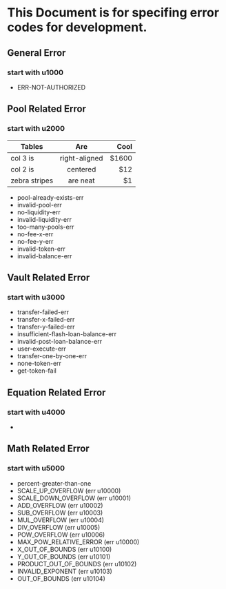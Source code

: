 # This Document is for specifing error codes for development.

## General Error
 ### start with u1000
 - ERR-NOT-AUTHORIZED

## Pool Related Error
 ### start with u2000
 | Tables        | Are           | Cool  |
| ------------- |:-------------:| -----:|
| col 3 is      | right-aligned | $1600 |
| col 2 is      | centered      |   $12 |
| zebra stripes | are neat      |    $1 |

 - pool-already-exists-err
 - invalid-pool-err
 - no-liquidity-err
 - invalid-liquidity-err
 - too-many-pools-err
 - no-fee-x-err
 - no-fee-y-err
 - invalid-token-err
 - invalid-balance-err
   
## Vault Related Error 
 ### start with u3000
 - transfer-failed-err
 - transfer-x-failed-err
 - transfer-y-failed-err
 - insufficient-flash-loan-balance-err 
 - invalid-post-loan-balance-err 
 - user-execute-err
 - transfer-one-by-one-err 
 - none-token-err 
 - get-token-fail 

## Equation Related Error 
 ### start with u4000
 - 

## Math Related Error
### start with u5000
- percent-greater-than-one
- SCALE_UP_OVERFLOW (err u10000)
- SCALE_DOWN_OVERFLOW (err u10001)
- ADD_OVERFLOW (err u10002)
- SUB_OVERFLOW (err u10003)
- MUL_OVERFLOW (err u10004)
- DIV_OVERFLOW (err u10005)
- POW_OVERFLOW (err u10006)
- MAX_POW_RELATIVE_ERROR (err u10000)
- X_OUT_OF_BOUNDS (err u10100)
- Y_OUT_OF_BOUNDS (err u10101)
- PRODUCT_OUT_OF_BOUNDS (err u10102)
- INVALID_EXPONENT (err u10103)
- OUT_OF_BOUNDS (err u10104)
